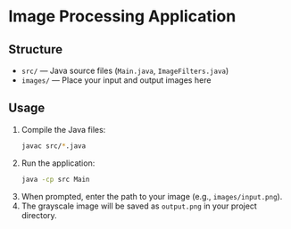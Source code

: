 # Image Processing Application

## Structure

- `src/` — Java source files (`Main.java`, `ImageFilters.java`)
- `images/` — Place your input and output images here

## Usage

1. Compile the Java files:
   ```sh
   javac src/*.java
   ```
2. Run the application:
   ```sh
   java -cp src Main
   ```
3. When prompted, enter the path to your image (e.g., `images/input.png`).
4. The grayscale image will be saved as `output.png` in your project directory.

